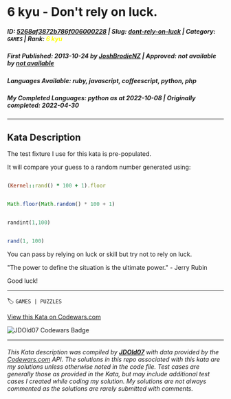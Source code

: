 # 6 kyu - Don't rely on luck.

##### **ID**: [5268af3872b786f006000228](https://www.codewars.com/kata/5268af3872b786f006000228) | **Slug**: [dont-rely-on-luck](https://www.codewars.com/kata/5268af3872b786f006000228) | **Category**: `GAMES` | **Rank**: <span style="color:yellow">6 kyu</span>

##### **First Published**: 2013-10-24 ***by*** [JoshBrodieNZ](https://www.codewars.com/users/JoshBrodieNZ) | **Approved**: *not available* ***by*** [*not available*](*https://www.codewars.com*)

##### **Languages Available**: ruby, javascript, coffeescript, python, php

##### **My Completed Languages**: python ***as at*** 2022-10-08 | **Originally completed**: 2022-04-30

---

## Kata Description


The test fixture I use for this kata is pre-populated.



It will compare your guess to a random number generated using:



```ruby 

(Kernel::rand() * 100 + 1).floor

```

```javascript

Math.floor(Math.random() * 100 + 1)

```

```python

randint(1,100)

```

```php

rand(1, 100)

```



You can pass by relying on luck or skill but try not to rely on luck.



"The power to define the situation is the ultimate power." - Jerry Rubin



Good luck!

---


🏷 `GAMES | PUZZLES`


[View this Kata on Codewars.com](https://www.codewars.com/kata/5268af3872b786f006000228)

![](https://www.codewars.com/users/jdold07/badges/large "JDOld07 Codewars Badge")

---

###### *This Kata description was compiled by [**JDOld07**](https://tpstech.dev) with data provided by the [Codewars.com](https://www.codewars.com) API.  The solutions in this repo associated with this kata are my solutions unless otherwise noted in the code file.  Test cases are generally those as provided in the Kata, but may include additional test cases I created while coding my solution.  My solutions are not always commented as the solutions are rarely submitted with comments.*
